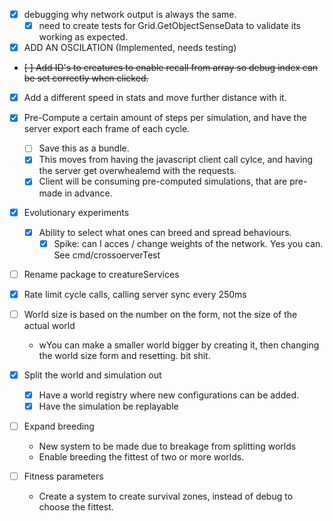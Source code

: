 - [x] debugging why network output is always the same. 
    - [x] need to create tests for Grid.GetObjectSenseData to validate its working as expected. 
- [x] ADD AN OSCILATION (Implemented, needs testing)
- ~~[ ] Add ID's to creatures to enable recall from array so debug index can be set correctly when clicked.~~
- [X] Add a different speed in stats and move further distance with it. 
- [X] Pre-Compute a certain amount of steps per simulation, and have the server export each frame of each cycle.
    - [ ] Save this as a bundle.
    - [X] This moves from having the javascript client call cylce, and having the server get overwhealemd with the requests.
    - [X] Client will be consuming pre-computed simulations, that are pre-made in advance. 
- [X] Evolutionary experiments 
    - [X] Ability to select what ones can breed and spread behaviours. 
        - [X] Spike: can I acces / change weights of the network.
            Yes you can. See cmd/crossoerverTest
- [ ] Rename package to creatureServices
- [X] Rate limit cycle calls, calling server sync every 250ms
- [ ] World size is based on the number on the form, not the size of the actual world
    - wYou can make a smaller world bigger by creating it, then changing the world size form and resetting. bit shit.


- [X] Split the world and simulation out
    - [X] Have a world registry where new configurations can be added.
    - [X] Have the simulation be replayable
- [ ] Expand breeding
    - New system to be made due to breakage from splitting worlds
    - Enable breeding the fittest of two or more worlds. 
- [ ] Fitness parameters
    - Create a system to create survival zones, instead of debug to choose the fittest.